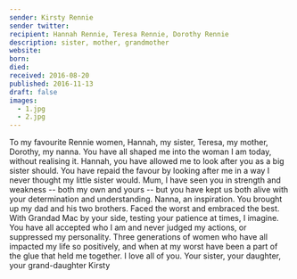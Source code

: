 ```yaml
---
sender: Kirsty Rennie
sender twitter:
recipient: Hannah Rennie, Teresa Rennie, Dorothy Rennie
description: sister, mother, grandmother
website:
born:
died:
received: 2016-08-20
published: 2016-11-13
draft: false
images:
  - 1.jpg
  - 2.jpg
---
```

To my favourite Rennie women,
Hannah, my sister,
Teresa, my mother,
Dorothy, my nanna.
You have all shaped me into the woman I am today, without realising it. Hannah, you have allowed me to look after you as a big sister should. You have repaid the favour by looking after me in a way I never thought my little sister would.
Mum, I have seen you in strength and weakness -- both my own and yours -- but you have kept us both alive with your determination and understanding.
Nanna, an inspiration. You brought up my dad and his two brothers. Faced the worst and embraced the best. With Grandad Mac by your side, testing your patience at times, I imagine.
You have all accepted who I am and never judged my actions, or suppressed my personality.
Three generations of women who have all impacted my life so positively, and when at my worst have been a part of the glue that held me together.
I love all of you.
Your sister, your daughter, your grand-daughter
Kirsty